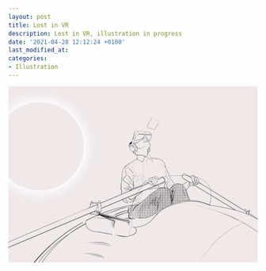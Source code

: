 ```yaml
---
layout: post
title: Lost in VR
description: Lost in VR, illustration in progress
date: '2021-04-28 12:12:24 +0100'
last_modified_at:
categories:
- Illustration
---
```

![Lost in VR — Illustration in progress](/images/WIP-lost-in-VR-illustration.jpeg)